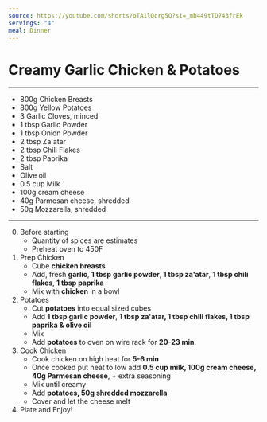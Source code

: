 ```yaml
---
source: https://youtube.com/shorts/oTA1lOcrg5Q?si=_mb449tTD743frEk
servings: "4"
meal: Dinner
---
```

# Creamy Garlic Chicken & Potatoes 

---
- 800g Chicken Breasts
- 800g Yellow Potatoes
- 3 Garlic Cloves, minced
- 1 tbsp Garlic Powder
- 1 tbsp Onion Powder
- 2 tbsp Za'atar
- 2 tbsp Chili Flakes
- 2 tbsp Paprika
- Salt
- Olive oil
- 0.5 cup Milk
- 100g cream cheese
- 40g Parmesan cheese, shredded
- 50g Mozzarella, shredded

---
0. Before starting
	- Quantity of spices are estimates
	- Preheat oven to 450F
1. Prep Chicken
	- Cube **chicken breasts**
	- Add, fresh **garlic**, **1 tbsp garlic powder**, **1 tbsp za'atar**, **1 tbsp chili flakes**, **1 tbsp paprika**
	- Mix with **chicken** in a bowl
2. Potatoes 
	- Cut **potatoes** into equal sized cubes
	- Add **1 tbsp garlic powder**, **1 tbsp za'atar, 1 tbsp chili flakes, 1 tbsp paprika & olive oil**
	- Mix
	- Add **potatoes** to oven on wire rack for **20-23 min**.
3. Cook Chicken
	- Cook chicken on high heat for **5-6 min**
	- Once cooked put heat to low add **0.5 cup milk, 100g cream cheese, 40g Parmesan cheese**, + extra seasoning
	- Mix until creamy
	- Add **potatoes, 50g shredded mozzarella** 
	- Cover and let the cheese melt
4. Plate and Enjoy!